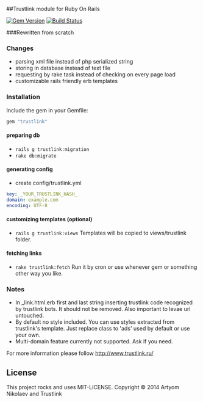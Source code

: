 ##Trustlink module for Ruby On Rails

[![Gem Version](https://badge.fury.io/rb/trustlink.png)](http://badge.fury.io/rb/trustlink)
[![Build Status](https://travis-ci.org/iRet/trustlink.png?branch=master)](https://travis-ci.org/iRet/trustlink)

###Rewritten from scratch

### Changes
* parsing xml file instead of php serialized string
* storing in database instead of text file
* requesting by rake task instead of checking on every page load
* customizable rails friendly erb templates

### Installation
Include the gem in your Gemfile:
```ruby
gem "trustlink"
```

#### preparing db
* `rails g trustlink:migration`
* `rake db:migrate`

#### generating config
* create config/trustlink.yml
```yml
key: _YOUR_TRUSTLINK_HASH_
domain: example.com
encoding: UTF-8
```

#### customizing templates (optional)
* `rails g trustlink:views`
Templates will be copied to views/trustlink folder.

#### fetching links
* `rake trustlink:fetch`
Run it by cron or use whenever gem or something other way you like.

### Notes
* In _link.html.erb first and last string inserting trustlink code recognized by trustlink bots. It should not be removed. Also important to levae url untouched.
* By default no style included. You can use styles extracted from trustlink's template. Just replace class to 'ads' used by default or use your own.
* Multi-domain feature currently not supported. Ask if you need.

For more information please follow http://www.trustlink.ru/

License
-------
This project rocks and uses MIT-LICENSE.
Copyright © 2014 Artyom Nikolaev and Trustlink

